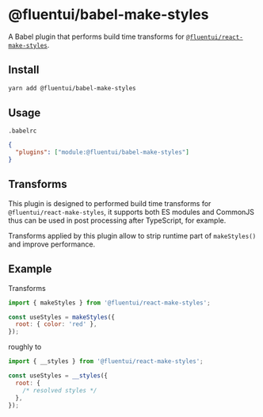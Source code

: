 # @fluentui/babel-make-styles

A Babel plugin that performs build time transforms for [`@fluentui/react-make-styles`](../react-make-styles).

## Install

```bash
yarn add @fluentui/babel-make-styles
```

## Usage

`.babelrc`

```json
{
  "plugins": ["module:@fluentui/babel-make-styles"]
}
```

## Transforms

This plugin is designed to performed build time transforms for `@fluentui/react-make-styles`, it supports both ES modules and CommonJS thus can be used in post processing after TypeScript, for example.

Transforms applied by this plugin allow to strip runtime part of `makeStyles()` and improve performance.

## Example

Transforms

```js
import { makeStyles } from '@fluentui/react-make-styles';

const useStyles = makeStyles({
  root: { color: 'red' },
});
```

roughly to

```js
import { __styles } from '@fluentui/react-make-styles';

const useStyles = __styles({
  root: {
    /* resolved styles */
  },
});
```
